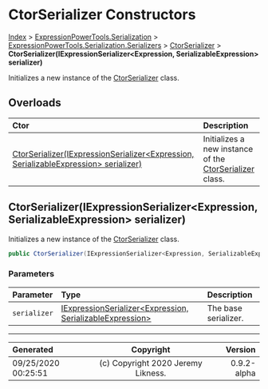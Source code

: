 ﻿# CtorSerializer Constructors

[Index](../index.md) > [ExpressionPowerTools.Serialization](ExpressionPowerTools.Serialization.a.md) > [ExpressionPowerTools.Serialization.Serializers](ExpressionPowerTools.Serialization.Serializers.n.md) > [CtorSerializer](ExpressionPowerTools.Serialization.Serializers.CtorSerializer.cs.md) > **CtorSerializer(IExpressionSerializer&lt;Expression, SerializableExpression> serializer)**

Initializes a new instance of the [CtorSerializer](ExpressionPowerTools.Serialization.Serializers.CtorSerializer.cs.md) class.

## Overloads

| Ctor | Description |
| :-- | :-- |
| [CtorSerializer(IExpressionSerializer&lt;Expression, SerializableExpression> serializer)](#ctorserializeriexpressionserializerexpression-serializableexpression-serializer) | Initializes a new instance of the [CtorSerializer](ExpressionPowerTools.Serialization.Serializers.CtorSerializer.cs.md) class. |

## CtorSerializer(IExpressionSerializer&lt;Expression, SerializableExpression> serializer)

Initializes a new instance of the [CtorSerializer](ExpressionPowerTools.Serialization.Serializers.CtorSerializer.cs.md) class.

```csharp
public CtorSerializer(IExpressionSerializer<Expression, SerializableExpression> serializer)
```

### Parameters

| Parameter | Type | Description |
| :-- | :-- | :-- |
| `serializer` | [IExpressionSerializer&lt;Expression, SerializableExpression>](ExpressionPowerTools.Serialization.Signatures.IExpressionSerializer`2.i.md) | The base serializer. |



---

| Generated | Copyright | Version |
| :-- | :-: | --: |
| 09/25/2020 00:25:51 | (c) Copyright 2020 Jeremy Likness. | 0.9.2-alpha |
